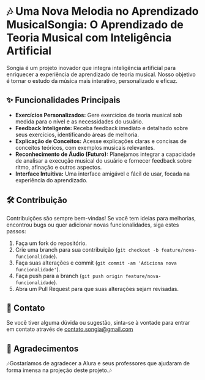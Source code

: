 # 🎶 Uma Nova Melodia no Aprendizado MusicalSongia: O Aprendizado de Teoria Musical com Inteligência Artificial




Songia é um projeto inovador que integra inteligência artificial para enriquecer a experiência de aprendizado de teoria musical. Nosso objetivo é tornar o estudo da música mais interativo, personalizado e eficaz.

## ✨ Funcionalidades Principais

* **Exercícios Personalizados:** Gere exercícios de teoria musical sob medida para o nível e as necessidades do usuário.
* **Feedback Inteligente:** Receba feedback imediato e detalhado sobre seus exercícios, identificando áreas de melhoria.
* **Explicação de Conceitos:** Acesse explicações claras e concisas de conceitos teóricos, com exemplos musicais relevantes.
* **Reconhecimento de Áudio (Futuro):** Planejamos integrar a capacidade de analisar a execução musical do usuário e fornecer feedback sobre ritmo, afinação e outros aspectos.
* **Interface Intuitiva:** Uma interface amigável e fácil de usar, focada na experiência do aprendizado.



## 🛠️ Contribuição

Contribuições são sempre bem-vindas! Se você tem ideias para melhorias, encontrou bugs ou quer adicionar novas funcionalidades, siga estes passos:

1.  Faça um fork do repositório.
2.  Crie uma branch para sua contribuição (`git checkout -b feature/nova-funcionalidade`).
3.  Faça suas alterações e commit (`git commit -am 'Adiciona nova funcionalidade'`).
4.  Faça push para a branch (`git push origin feature/nova-funcionalidade`).
5.  Abra um Pull Request para que suas alterações sejam revisadas.

## 📧 Contato

Se você tiver alguma dúvida ou sugestão, sinta-se à vontade para entrar em contato através de contato.songia@gmail.com

## 🙏 Agradecimentos

🎶Gostaríamos de agradecer a Alura e seus professores que ajudaram de forma imensa na projeção deste projeto.🎶
